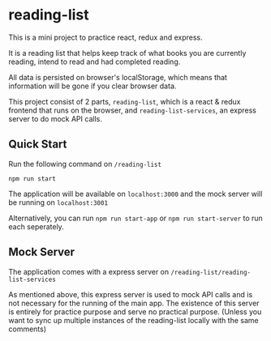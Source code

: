 # reading-list

This is a mini project to practice react, redux and express. 

It is a reading list that helps keep track of what books you are currently reading, intend to read and had completed reading. 

All data is persisted on browser's localStorage, which means that information will be gone if you clear browser data.

This project consist of 2 parts, `reading-list`, which is a react & redux frontend that runs on the browser, and `reading-list-services`, an express server to do mock API calls. 
## Quick Start

Run the following command on `/reading-list `

``` npm run start ```

The application will be available on `localhost:3000` and the mock server will be running on `localhost:3001`

Alternatively, you can run `npm run start-app` or  `npm run start-server` to run each seperately.


## Mock Server
The application comes with a express server on `/reading-list/reading-list-services`

As mentioned above, this express server is used to mock API calls and is not necessary for the running of the main app. The existence of this server is entirely for practice purpose and serve no practical purpose. (Unless you want to sync up multiple instances of the reading-list locally with the same comments)
